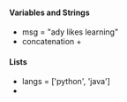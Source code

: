 #### Variables and Strings
- msg = "ady likes learning"
- concatenation +

#### Lists
- langs = ['python', 'java']
- 
